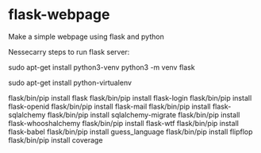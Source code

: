 # flask-webpage
Make a simple webpage using flask and python

Nessecarry steps to run flask server:

sudo apt-get install python3-venv
python3 -m venv flask

sudo apt-get install python-virtualenv

flask/bin/pip install flask
flask/bin/pip install flask-login
flask/bin/pip install flask-openid
flask/bin/pip install flask-mail
flask/bin/pip install flask-sqlalchemy
flask/bin/pip install sqlalchemy-migrate
flask/bin/pip install flask-whooshalchemy
flask/bin/pip install flask-wtf
flask/bin/pip install flask-babel
flask/bin/pip install guess_language
flask/bin/pip install flipflop
flask/bin/pip install coverage
